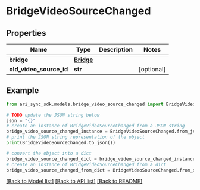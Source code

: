 # BridgeVideoSourceChanged


## Properties

Name | Type | Description | Notes
------------ | ------------- | ------------- | -------------
**bridge** | [**Bridge**](Bridge.md) |  | 
**old_video_source_id** | **str** |  | [optional] 

## Example

```python
from ari_sync_sdk.models.bridge_video_source_changed import BridgeVideoSourceChanged

# TODO update the JSON string below
json = "{}"
# create an instance of BridgeVideoSourceChanged from a JSON string
bridge_video_source_changed_instance = BridgeVideoSourceChanged.from_json(json)
# print the JSON string representation of the object
print(BridgeVideoSourceChanged.to_json())

# convert the object into a dict
bridge_video_source_changed_dict = bridge_video_source_changed_instance.to_dict()
# create an instance of BridgeVideoSourceChanged from a dict
bridge_video_source_changed_from_dict = BridgeVideoSourceChanged.from_dict(bridge_video_source_changed_dict)
```
[[Back to Model list]](../README.md#documentation-for-models) [[Back to API list]](../README.md#documentation-for-api-endpoints) [[Back to README]](../README.md)


